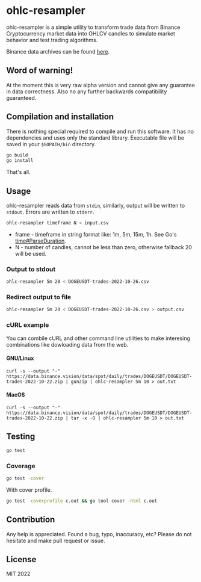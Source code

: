 # ohlc-resampler

ohlc-resampler is a simple utility to transform trade data
from Binance Cryptocurrency market data into OHLCV candles to simulate
market behavior and test trading algorithms.

Binance data archives can be found [here](https://data.binance.vision/?prefix=data/).

## Word of warning!

At the moment this is very raw alpha version and cannot give any guarantee
in data correctness. Also no any further backwards compatibility guaranteed.

## Compilation and installation

There is nothing special required to compile and run this software. 
It has no dependencies and uses only the standard library. Executable 
file will be saved in your `$GOPATH/bin` directory.

```sh
go build
go install
```

That's all.

## Usage

ohlc-resampler reads data from `stdin`, similarly, output will be written
to `stdout`. Errors are written to `stderr`.

```sh
ohlc-resampler timeframe N < input.csv
```

* frame - timeframe in string format like: 1m, 5m, 15m, 1h. See Go's
[time#ParseDuration](https://pkg.go.dev/time#ParseDuration).
* N - number of candles, cannot be less than zero, otherwise
fallback 20 will be used.

### Output to stdout

```sh
ohlc-resampler 5m 20 < DOGEUSDT-trades-2022-10-26.csv
```

### Redirect output to file
```sh
ohlc-resampler 5m 20 < DOGEUSDT-trades-2022-10-26.csv > output.csv
```

### cURL example

You can combile cURL and other command line utilities to make interesing
combinations like dowloading data from the web.

#### GNU/Linux

```
curl -s --output "-" https://data.binance.vision/data/spot/daily/trades/DOGEUSDT/DOGEUSDT-trades-2022-10-22.zip | gunzip | ohlc-resampler 5m 10 > out.txt
```

#### MacOS

```
curl -s --output "-" https://data.binance.vision/data/spot/daily/trades/DOGEUSDT/DOGEUSDT-trades-2022-10-22.zip | tar -x -O | ohlc-resampler 5m 10 > out.txt
```

## Testing

```sh
go test
```

### Coverage

```sh
go test -cover
```

With cover profile.

```sh
go test -coverprofile c.out && go tool cover -html c.out
```

## Contribution

Any help is appreciated. Found a bug, typo, inaccuracy, etc?
Please do not hesitate and make pull request or issue.

## License

MIT 2022
